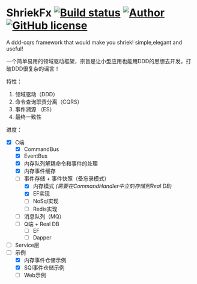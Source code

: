 # ShriekFx [![Build status](https://ci.appveyor.com/api/projects/status/mcwi2kqe0daija6c?svg=true)](https://ci.appveyor.com/project/ElderJames/shriekfx) [![Author](https://img.shields.io/badge/author-ElderJames-brightgreen.svg?style=flat-square)](https://yangshunjie.com) [![GitHub license](https://img.shields.io/badge/license-MIT-brightgreen.svg?style=flat-square)](https://github.com/ElderJames/ShriekFx/blob/master/LICENSE)  

A ddd-cqrs framework that would make you shriek! simple,elegant and useful!

一个简单易用的领域驱动框架，宗旨是让小型应用也能用DDD的思想去开发，打破DDD很复杂的谣言！

特性：

1. 领域驱动（DDD）
2. 命令查询职责分离（CQRS）
3. 事件溯源 （ES）
4. 最终一致性

进度：

- [x] C端
  - [x] CommandBus
  - [x] EventBus
  - [x] 内存队列解耦命令和事件的处理
  - [x] 内存事件缓存
  - [ ] 事件存储 + 事件快照（备忘录模式）
    - [x] 内存模式 *(需要在CommandHandler中立刻存储到Real DB)*
    - [x] EF实现
    - [ ] NoSql实现
    - [ ] Redis实现
  - [ ] 消息队列（MQ）
  - [ ] Q端 + Real DB 
    - [ ] EF
    - [ ] Dapper
- [ ] Service层
- [ ] 示例
  - [x] 内存事件仓储示例
  - [x] SQl事件仓储示例
  - [ ] Web示例
